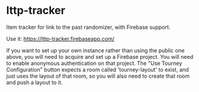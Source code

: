 # lttp-tracker
Item tracker for link to the past randomizer, with Firebase support. 

Use it: https://lttp-tracker.firebaseapp.com/

If you want to set up your own instance rather than using the public one above, you will need to acquire and set up a Firebase project. You will need to enable anonymous authentication on that project. The "Use Tourney Configuration" button expects a room called 'tourney-layout' to exist, and just uses the layout of that room, so you will also need to create that room and push a layout to it.